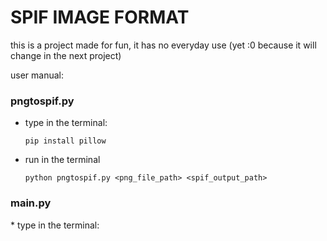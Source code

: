 <h1>SPIF IMAGE FORMAT</h1>

<p>this is a project made for fun, it has no everyday use (yet :0 because it will change in the next project)</p>
<p>user manual:</p>
<h3>pngtospif.py</h3>

* type in the terminal:
   ```
   pip install pillow
  ```
* run in the terminal
  ```
  python pngtospif.py <png_file_path> <spif_output_path>
  ```
<h3>main.py</h3>
* type in the terminal:
